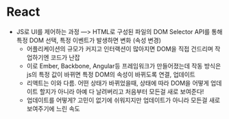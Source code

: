 # React

- JS로 UI를 제어하는 과정 —> HTML로 구성된 파일의 DOM Selector API를 통해 특정 DOM 선택, 특정 이벤트가 발생하면 변화 (속성 변경)
    - 어플리케이션의 규모가 커지고 인터랙션이 많아지면 DOM을 직접 건드리며 작업하기엔 코드가 난잡
    - 이로 Ember, Backbone, Angular등 프레임워크가 만들어졌는데 작동 방식은 js의 특정 값이 바뀌면 특정 DOM의 속성이 바뀌도록 연결, 업데이트
    - 리액트는 이와 다름. 어떤 상태가 바뀌었을때, 상태에 따라 DOM을 어떻게 업데이트 할지가 아니라 아예 다 날려버리고 처음부터 모든걸 새로 보여준다!
    - 업데이트를 어떻게? 고민이 없기에 쉬워지지만 업데이트가 아니라 모든걸 새로 보여주기에 느린 속도

